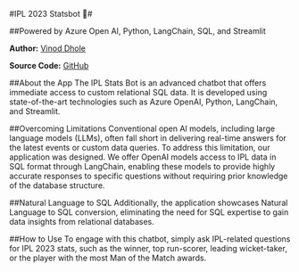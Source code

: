 #IPL 2023 Statsbot 🏏#

##Powered by Azure Open AI, Python, LangChain, SQL, and Streamlit

**Author:** [Vinod Dhole](https://www.linkedin.com/in/vinodvidhole/)

**Source Code:** [GitHub](https://github.com/vinodvidhole/IPLStatsBot)

##About the App
The IPL Stats Bot is an advanced chatbot that offers immediate access to custom relational SQL data. It is developed using state-of-the-art technologies such as Azure OpenAI, Python, LangChain, and Streamlit.

##Overcoming Limitations
Conventional open AI models, including large language models (LLMs), often fall short in delivering real-time answers for the latest events or custom data queries. To address this limitation, our application was designed. We offer OpenAI models access to IPL data in SQL format through LangChain, enabling these models to provide highly accurate responses to specific questions without requiring prior knowledge of the database structure.

##Natural Language to SQL
Additionally, the application showcases Natural Language to SQL conversion, eliminating the need for SQL expertise to gain data insights from relational databases.

##How to Use
To engage with this chatbot, simply ask IPL-related questions for IPL 2023 stats, such as the winner, top run-scorer, leading wicket-taker, or the player with the most Man of the Match awards.
